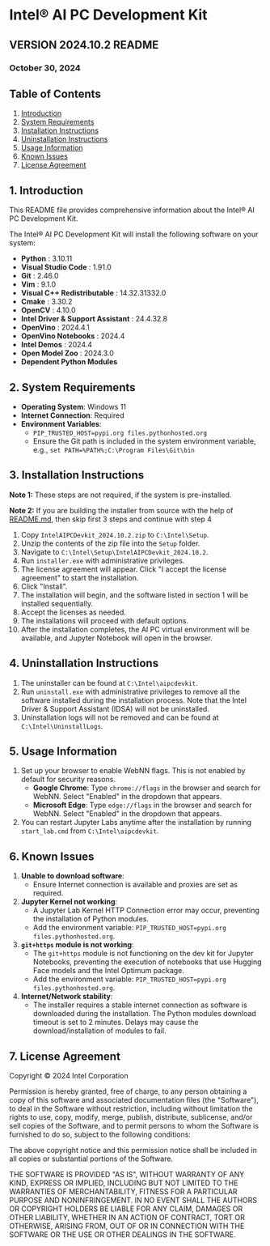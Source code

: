 # Intel® AI PC Development Kit
## VERSION 2024.10.2 README
### October 30, 2024

## Table of Contents

1. [Introduction](#1-introduction)
2. [System Requirements](#2-system-requirements)
3. [Installation Instructions](#3-installation-instructions)
4. [Uninstallation Instructions](#4-uninstallation-instructions)
5. [Usage Information](#5-usage-information)
6. [Known Issues](#6-known-issues)
7. [License Agreement](#7-license-agreement)


## 1. Introduction

This README file provides comprehensive information about the Intel® AI PC Development Kit.

The Intel® AI PC Development Kit will install the following software on your system:

- **Python**                           : 3.10.11
- **Visual Studio Code**               : 1.91.0
- **Git**                              : 2.46.0
- **Vim**                              : 9.1.0
- **Visual C++ Redistributable**       : 14.32.31332.0
- **Cmake**                            : 3.30.2
- **OpenCV**                           : 4.10.0
- **Intel Driver & Support Assistant** : 24.4.32.8
- **OpenVino**                         : 2024.4.1
- **OpenVino Notebooks**               : 2024.4
- **Intel Demos**                      : 2024.4
- **Open Model Zoo**                   : 2024.3.0
- **Dependent Python Modules**

## 2.  System Requirements

- **Operating System**: Windows 11
- **Internet Connection**: Required
- **Environment Variables**:
  - `PIP_TRUSTED_HOST=pypi.org files.pythonhosted.org`
  - Ensure the Git path is included in the system environment variable, e.g., `set PATH=%PATH%;C:\Program Files\Git\bin`

## 3.  Installation Instructions

**Note 1:** These steps are not required, if the system is pre-installed.

**Note 2:** If you are building the installer from source with the help of [README.md](#README.md), then skip first 3 steps and continue with step 4

1. Copy `IntelAIPCDevkit_2024.10.2.zip` to `C:\Intel\Setup`.
2. Unzip the contents of the zip file into the `Setup` folder.
3. Navigate to `C:\Intel\Setup\IntelAIPCDevkit_2024.10.2`.
4. Run `installer.exe` with administrative privileges.
5. The license agreement will appear. Click "I accept the license agreement" to start the installation.
6. Click "Install".
7. The installation will begin, and the software listed in section 1 will be installed sequentially.
8. Accept the licenses as needed.
9. The installations will proceed with default options.
10. After the installation completes, the AI PC virtual environment will be available, and Jupyter Notebook will open in the browser.

## 4.  Uninstallation Instructions

1. The uninstaller can be found at `C:\Intel\aipcdevkit`.
2. Run `uninstall.exe` with administrative privileges to remove all the software installed during the installation process. Note that the Intel Driver & Support Assistant (IDSA) will not be uninstalled.
3. Uninstallation logs will not be removed and can be found at `C:\Intel\UninstallLogs`.

## 5. Usage Information

1. Set up your browser to enable WebNN flags. This is not enabled by default for security reasons.
   - **Google Chrome**: Type `chrome://flags` in the browser and search for WebNN. Select "Enabled" in the dropdown that appears.
   - **Microsoft Edge**: Type `edge://flags` in the browser and search for WebNN. Select "Enabled" in the dropdown that appears.
2. You can restart Jupyter Labs anytime after the installation by running `start_lab.cmd` from `C:\Intel\aipcdevkit`.

## 6. Known Issues

1. **Unable to download software**:
   - Ensure Internet connection is available and proxies are set as required.
2. **Jupyter Kernel not working**:
   - A Jupyter Lab Kernel HTTP Connection error may occur, preventing the installation of Python modules.
   - Add the environment variable: `PIP_TRUSTED_HOST=pypi.org files.pythonhosted.org`.
3. **`git+https` module is not working**:
   - The `git+https` module is not functioning on the dev kit for Jupyter Notebooks, preventing the execution of notebooks that use Hugging Face models and the Intel Optimum package.
   - Add the environment variable: `PIP_TRUSTED_HOST=pypi.org files.pythonhosted.org`.
4. **Internet/Network stability**:
   - The installer requires a stable internet connection as software is downloaded during the installation. The Python modules download timeout is set to 2 minutes. Delays may cause the download/installation of modules to fail.

## 7.  License Agreement

Copyright © 2024 Intel Corporation

Permission is hereby granted, free of charge, to any person obtaining a copy of
this software and associated documentation files (the "Software"), to deal in the
Software without restriction, including without limitation the rights to use, copy,
modify, merge, publish, distribute, sublicense, and/or sell copies of the Software,
and to permit persons to whom the Software is furnished to do so, subject to the
following conditions:

The above copyright notice and this permission notice shall be included in all
copies or substantial portions of the Software.

THE SOFTWARE IS PROVIDED "AS IS", WITHOUT WARRANTY OF ANY
KIND, EXPRESS OR IMPLIED, INCLUDING BUT NOT LIMITED TO THE
WARRANTIES OF MERCHANTABILITY, FITNESS FOR A PARTICULAR
PURPOSE AND NONINFRINGEMENT. IN NO EVENT SHALL THE
AUTHORS OR COPYRIGHT HOLDERS BE LIABLE FOR ANY CLAIM,
DAMAGES OR OTHER LIABILITY, WHETHER IN AN ACTION OF
CONTRACT, TORT OR OTHERWISE, ARISING FROM, OUT OF OR IN
CONNECTION WITH THE SOFTWARE OR THE USE OR OTHER
DEALINGS IN THE SOFTWARE.
